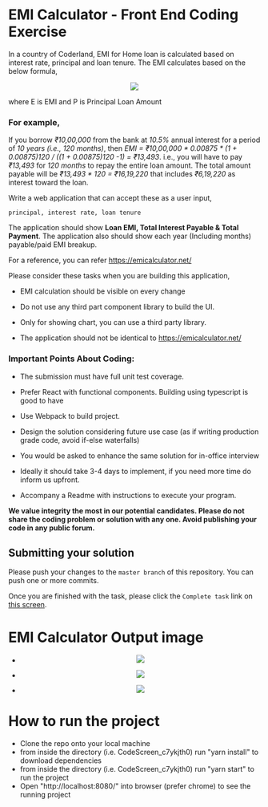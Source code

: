 # EMI Calculator - Front End Coding Exercise

In a country of Coderland, EMI for Home loan is calculated based on interest rate, principal and loan tenure. The EMI calculates based on the below formula,

<p align="center">
  <img src="https://emicalculator.net/wp-content/uploads/emiformula.png">
</p>

where E is EMI and P is Principal Loan Amount

### **For example,**

If you borrow _₹10,00,000_ from the bank at _10.5%_ annual interest for a period of _10 years (i.e., 120 months)_, then _EMI = ₹10,00,000 * 0.00875 * (1 + 0.00875)120 / ((1 + 0.00875)120 -1) = ₹13,493_. i.e., you will have to pay _₹13,493_ for _120 months_ to repay the entire loan amount. The total amount payable will be _₹13,493 \* 120 = ₹16,19,220_ that includes _₹6,19,220_ as interest toward the loan.

Write a web application that can accept these as a user input,

`principal, interest rate, loan tenure`

The application should show **Loan EMI, Total Interest Payable & Total Payment**. The application also should show each year (Including months) payable/paid EMI breakup.

For a reference, you can refer https://emicalculator.net/

Please consider these tasks when you are building this application,

- EMI calculation should be visible on every change

- Do not use any third part component library to build the UI.

- Only for showing chart, you can use a third party library.

- The application should not be identical to https://emicalculator.net/

### **Important Points About Coding:**

- The submission must have full unit test coverage.

- Prefer React with functional components. Building using typescript is good to have

- Use Webpack to build project.

- Design the solution considering future use case (as if writing production grade code, avoid if-else waterfalls)

- You would be asked to enhance the same solution for in-office interview

- Ideally it should take 3-4 days to implement, if you need more time do inform us upfront.

- Accompany a Readme with instructions to execute your program.

**We value integrity the most in our potential candidates. Please do not share the coding problem or solution with any one. Avoid publishing your code in any public forum.**

## Submitting your solution

Please push your changes to the `master branch` of this repository. You can push one or more commits. <br>

Once you are finished with the task, please click the `Complete task` link on <a href="https://app.codescreen.dev/#/codescreentestd2a13286-20c8-485b-8fb9-5480289c0097" target="_blank">this screen</a>.

# EMI Calculator Output image

- <p align="center">
    <img src="https://github.com/codescreen/CodeScreen_c7ykjth0/blob/myWork/a1.png">
  </p>
- <p align="center">
    <img src="https://github.com/codescreen/CodeScreen_c7ykjth0/blob/myWork/a2.png">
  </p>
- <p align="center">
    <img src="https://github.com/codescreen/CodeScreen_c7ykjth0/blob/myWork/a3.png">
  </p>

# How to run the project

- Clone the repo onto your local machine
- from inside the directory (i.e. CodeScreen_c7ykjth0) run "yarn install" to download dependencies
- from inside the directory (i.e. CodeScreen_c7ykjth0) run "yarn start" to run the project
- Open "http://localhost:8080/" into browser (prefer chrome) to see the running project
